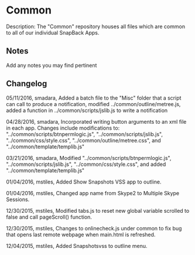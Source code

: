 Common
===========
Description: The "Common" repository houses all files which are common to all of our individual SnapBack Apps.

Notes
----
Add any notes you may find pertinent 

Changelog
----
05/11/2016, smadara, Added a batch file to the "Misc" folder that a script can call to produce a notification, modified ../common/outline/metree.js, added a function in ../common/scripts/jslib.js to write a notification

04/28/2016, smadara, Incorporated writing button arguments to an xml file in each app.  Changes include modifications to: "../common/scripts/btnpermlogic.js", "../common/scripts/jslib.js", "../common/css/style.css", "../common/outline/metree.css", and "../common/template/templib.js"

03/21/2016, smadara, Modified "../common/scripts/btnpermlogic.js", "../common/scripts/jslib.js", "../common/css/style.css", and added "../common/template/templib.js"

01/04/2016, mstiles, Added Show Snapshots VSS app to outline.

01/04/2016, mstiles, Changed app name from Skype2 to Multiple Skype Sessions.

12/30/2015, mstiles, Modified tabs.js to reset new global variable scrolled to false and call pageScroll() function.

12/30/2015, mstiles, Changes to onlinecheck.js under common to fix bug that opens last remote webpage when main.html is refreshed.

12/04/2015, mstiles, Added Snapshotsvss to outline menu.